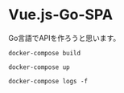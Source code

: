 # Vue.js-Go-SPA
Go言語でAPIを作ろうと思います。

```
docker-compose build
```

```
docker-compose up
```

```
docker-compose logs -f 
```

